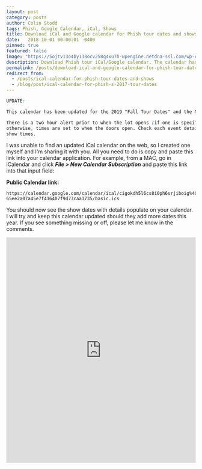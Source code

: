```yaml
---
layout: post
category: posts
author: Colin Stodd
tags: Phish, Google Calendar, iCal, Shows
title: Download iCal and Google calendar for Phish tour dates and shows
date:   2018-10-01 00:00:01 -0400
pinned: true
featured: false
image: "https://5ojtv13o4by138ocv258q4xu7h-wpengine.netdna-ssl.com/wp-content/uploads/2019/08/Fall_Square.jpg"
description: Download Phish tour iCal/Google calendar. The calendar has been updated for "2019 Fall tour" and the New Years Run.
permalink: /posts/download-ical-and-google-calendar-for-phish-tour-dates-and-shows
redirect_from:
  - /posts/ical-calendar-for-phish-tour-dates-and-shows
  - /blog/post/ical-calendar-for-phish-s-2017-tour-dates
---
```


```css
UPDATE:

This calendar has been updated for the 2019 "Fall Tour Dates" and the New Years Run.

There is a two hour alert prior to when the lot opens (if one is specified),
otherwise, times are set to when the doors open. Check each event detail for door and
show times.
```


I was unable to find an updated iCal calendar on the web, so I created one myself and I'm sharing it with you. All you need to do is copy and paste this link into your calendar application. For example, from a MAC, go in iCalendar and click ***File > New Calendar Subscription*** and paste this link into that input field:

**Public Calendar link:**

```
https://calendar.google.com/calendar/ical/cigokdh5l6cs8i0ph6srjiboig%40group.calendar.google.com/private-65ee2a07a45e7f416407f9d73caa1735/basic.ics
```

You should now see the show dates with details populate on your calendar. I will try and keep this calendar updated should they add more dates this year. If you see something missing or off, please let me know in the comments.

<iframe style="border: 0;" src="https://calendar.google.com/calendar/embed?src=cigokdh5l6cs8i0ph6srjiboig%40group.calendar.google.com&amp;ctz=America/New_York" width="100%" height="600" frameborder="0" scrolling="no"></iframe>